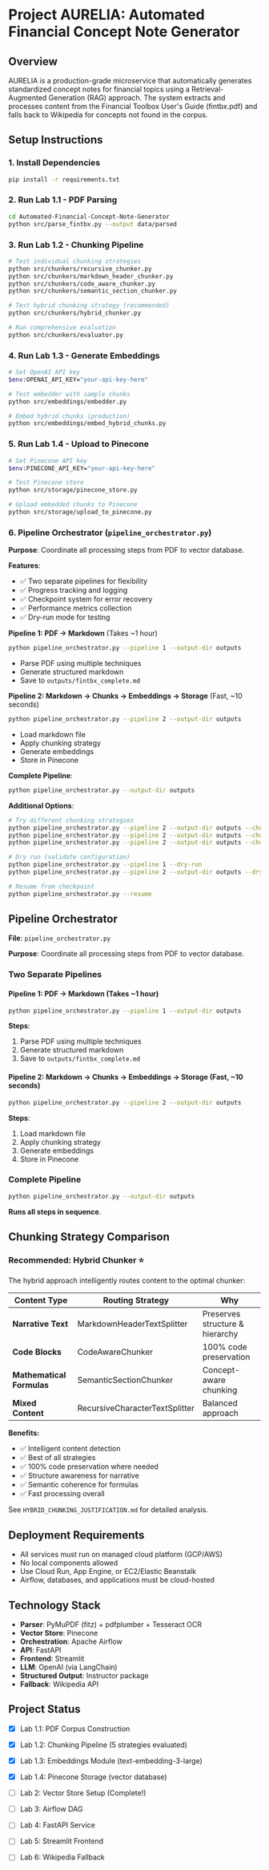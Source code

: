 # Project AURELIA: Automated Financial Concept Note Generator

## Overview
AURELIA is a production-grade microservice that automatically generates standardized concept notes for financial topics using a Retrieval-Augmented Generation (RAG) approach. The system extracts and processes content from the Financial Toolbox User's Guide (fintbx.pdf) and falls back to Wikipedia for concepts not found in the corpus.

## Setup Instructions

### 1. Install Dependencies
```bash
pip install -r requirements.txt
```

### 2. Run Lab 1.1 - PDF Parsing
```bash
cd Automated-Financial-Concept-Note-Generator
python src/parse_fintbx.py --output data/parsed
```

### 3. Run Lab 1.2 - Chunking Pipeline
```bash
# Test individual chunking strategies
python src/chunkers/recursive_chunker.py
python src/chunkers/markdown_header_chunker.py
python src/chunkers/code_aware_chunker.py
python src/chunkers/semantic_section_chunker.py

# Test hybrid chunking strategy (recommended)
python src/chunkers/hybrid_chunker.py

# Run comprehensive evaluation
python src/chunkers/evaluator.py
```

### 4. Run Lab 1.3 - Generate Embeddings
```bash
# Set OpenAI API key
$env:OPENAI_API_KEY="your-api-key-here"

# Test embedder with sample chunks
python src/embeddings/embedder.py

# Embed hybrid chunks (production)
python src/embeddings/embed_hybrid_chunks.py
```

### 5. Run Lab 1.4 - Upload to Pinecone
```bash
# Set Pinecone API key
$env:PINECONE_API_KEY="your-api-key-here"

# Test Pinecone store
python src/storage/pinecone_store.py

# Upload embedded chunks to Pinecone
python src/storage/upload_to_pinecone.py
```

### 6. Pipeline Orchestrator (`pipeline_orchestrator.py`)

**Purpose**: Coordinate all processing steps from PDF to vector database.

**Features**:
- ✅ Two separate pipelines for flexibility
- ✅ Progress tracking and logging
- ✅ Checkpoint system for error recovery
- ✅ Performance metrics collection
- ✅ Dry-run mode for testing

**Pipeline 1: PDF → Markdown** (Takes ~1 hour)
```bash
python pipeline_orchestrator.py --pipeline 1 --output-dir outputs
```
- Parse PDF using multiple techniques
- Generate structured markdown
- Save to `outputs/fintbx_complete.md`

**Pipeline 2: Markdown → Chunks → Embeddings → Storage** (Fast, ~10 seconds)
```bash
python pipeline_orchestrator.py --pipeline 2 --output-dir outputs
```
- Load markdown file
- Apply chunking strategy
- Generate embeddings
- Store in Pinecone

**Complete Pipeline**:
```bash
python pipeline_orchestrator.py --output-dir outputs
```

**Additional Options**:
```bash
# Try different chunking strategies
python pipeline_orchestrator.py --pipeline 2 --output-dir outputs --chunker recursive
python pipeline_orchestrator.py --pipeline 2 --output-dir outputs --chunker markdown
python pipeline_orchestrator.py --pipeline 2 --output-dir outputs --chunker code

# Dry run (validate configuration)
python pipeline_orchestrator.py --pipeline 1 --dry-run
python pipeline_orchestrator.py --pipeline 2 --output-dir outputs --dry-run

# Resume from checkpoint
python pipeline_orchestrator.py --resume
```

## Pipeline Orchestrator

**File**: `pipeline_orchestrator.py`

**Purpose**: Coordinate all processing steps from PDF to vector database.

### Two Separate Pipelines

#### Pipeline 1: PDF → Markdown (Takes ~1 hour)
```bash
python pipeline_orchestrator.py --pipeline 1 --output-dir outputs
```

**Steps**:
1. Parse PDF using multiple techniques
2. Generate structured markdown
3. Save to `outputs/fintbx_complete.md`

#### Pipeline 2: Markdown → Chunks → Embeddings → Storage (Fast, ~10 seconds)
```bash
python pipeline_orchestrator.py --pipeline 2 --output-dir outputs
```

**Steps**:
1. Load markdown file
2. Apply chunking strategy
3. Generate embeddings
4. Store in Pinecone

### Complete Pipeline
```bash
python pipeline_orchestrator.py --output-dir outputs
```

**Runs all steps in sequence**.


## Chunking Strategy Comparison

### Recommended: Hybrid Chunker ⭐

The hybrid approach intelligently routes content to the optimal chunker:

| Content Type | Routing Strategy | Why |
|--------------|------------------|-----|
| **Narrative Text** | MarkdownHeaderTextSplitter | Preserves structure & hierarchy |
| **Code Blocks** | CodeAwareChunker | 100% code preservation |
| **Mathematical Formulas** | SemanticSectionChunker | Concept-aware chunking |
| **Mixed Content** | RecursiveCharacterTextSplitter | Balanced approach |

**Benefits:**
- ✅ Intelligent content detection
- ✅ Best of all strategies
- ✅ 100% code preservation where needed
- ✅ Structure awareness for narrative
- ✅ Semantic coherence for formulas
- ✅ Fast processing overall

See `HYBRID_CHUNKING_JUSTIFICATION.md` for detailed analysis.

## Deployment Requirements
- All services must run on managed cloud platform (GCP/AWS)
- No local components allowed
- Use Cloud Run, App Engine, or EC2/Elastic Beanstalk
- Airflow, databases, and applications must be cloud-hosted

## Technology Stack
- **Parser**: PyMuPDF (fitz) + pdfplumber + Tesseract OCR
- **Vector Store**: Pinecone
- **Orchestration**: Apache Airflow
- **API**: FastAPI
- **Frontend**: Streamlit
- **LLM**: OpenAI (via LangChain)
- **Structured Output**: Instructor package
- **Fallback**: Wikipedia API

## Project Status
- [x] Lab 1.1: PDF Corpus Construction
- [x] Lab 1.2: Chunking Pipeline (5 strategies evaluated)
- [x] Lab 1.3: Embeddings Module (text-embedding-3-large)
- [x] Lab 1.4: Pinecone Storage (vector database)
- [ ] Lab 2: Vector Store Setup (Complete!)
- [ ] Lab 3: Airflow DAG
- [ ] Lab 4: FastAPI Service
- [ ] Lab 5: Streamlit Frontend
- [ ] Lab 6: Wikipedia Fallback


